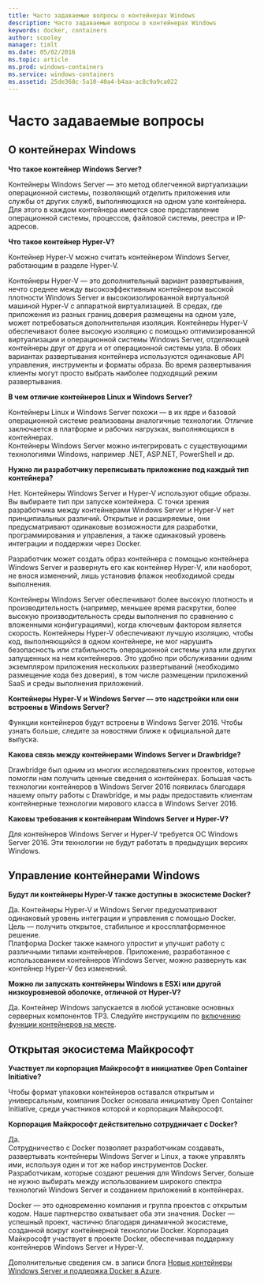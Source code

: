 ```yaml
---
title: Часто задаваемые вопросы о контейнерах Windows
description: Часто задаваемые вопросы о контейнерах Windows
keywords: docker, containers
author: scooley
manager: timlt
ms.date: 05/02/2016
ms.topic: article
ms.prod: windows-containers
ms.service: windows-containers
ms.assetid: 25de368c-5a10-40a4-b4aa-ac8c9a9ca022
---
```


# Часто задаваемые вопросы

## О контейнерах Windows

**Что такое контейнер Windows Server?**

Контейнеры Windows Server — это метод облегченной виртуализации операционной системы, позволяющий отделить приложения или службы от других служб, выполняющихся на одном узле контейнера. Для этого в каждом контейнера имеется свое представление операционной системы, процессов, файловой системы, реестра и IP-адресов.  

**Что такое контейнер Hyper-V?**

Контейнер Hyper-V можно считать контейнером Windows Server, работающим в разделе Hyper-V.

Контейнеры Hyper-V — это дополнительный вариант развертывания, нечто среднее между высокоэффективным контейнером высокой плотности Windows Server и высокоизолированной виртуальной машиной Hyper-V с аппаратной виртуализацией. В средах, где приложения из разных границ доверия размещены на одном узле, может потребоваться дополнительная изоляция. Контейнеры Hyper-V обеспечивают более высокую изоляцию с помощью оптимизированной виртуализации и операционной системы Windows Server, отделяющей контейнеры друг от друга и от операционной системы узла. В обоих вариантах развертывания контейнера используются одинаковые API управления, инструменты и форматы образа. Во время развертывания клиенты могут просто выбрать наиболее подходящий режим развертывания.

**В чем отличие контейнеров Linux и Windows Server?**

Контейнеры Linux и Windows Server похожи — в их ядре и базовой операционной системе реализованы аналогичные технологии. Отличие заключается в платформе и рабочих нагрузках, выполняющихся в контейнерах.  
Контейнеры Windows Server можно интегрировать с существующими технологиями Windows, например .NET, ASP.NET, PowerShell и др.

**Нужно ли разработчику переписывать приложение под каждый тип контейнера?**

Нет. Контейнеры Windows Server и Hyper-V используют общие образы. Вы выбираете тип при запуске контейнера. С точки зрения разработчика между контейнерами Windows Server и Hyper-V нет принципиальных различий.  Открытые и расширяемые, они предусматривают одинаковые возможности для разработки, программирования и управления, а также одинаковый уровень интеграции и поддержки через Docker.

Разработчик может создать образ контейнера с помощью контейнера Windows Server и развернуть его как контейнер Hyper-V, или наоборот, не внося изменений, лишь установив флажок необходимой среды выполнения.

Контейнеры Windows Server обеспечивают более высокую плотность и производительность (например, меньшее время раскрутки, более высокую производительность среды выполнения по сравнению с вложенными конфигурациями), когда ключевым фактором является скорость. Контейнеры Hyper-V обеспечивают лучшую изоляцию, чтобы код, выполняющийся в одном контейнере, не мог нарушить безопасность или стабильность операционной системы узла или других запущенных на нем контейнеров. Это удобно при обслуживании одним экземпляром приложения нескольких развертываний (необходимо размещение кода без доверия), в том числе размещении приложений SaaS и среды выполнения приложений.

**Контейнеры Hyper-V и Windows Server — это надстройки или они встроены в Windows Server?**

Функции контейнеров будут встроены в Windows Server 2016. Чтобы узнать больше, следите за новостями ближе к официальной дате выпуска.  

**Какова связь между контейнерами Windows Server и Drawbridge?**

Drawbridge был одним из многих исследовательских проектов, которые помогли нам получить ценные сведения о контейнерах.  Большая часть технологии контейнеров в Windows Server 2016 появилась благодаря нашему опыту работы с Drawbridge, и мы рады предоставить клиентам контейнерные технологии мирового класса в Windows Server 2016.

**Каковы требования к контейнерам Windows Server и Hyper-V?**

Для контейнеров Windows Server и Hyper-V требуется ОС Windows Server 2016. Эти технологии не будут работать в предыдущих версиях Windows.


## Управление контейнерами Windows

**Будут ли контейнеры Hyper-V также доступны в экосистеме Docker?**

Да. Контейнеры Hyper-V и Windows Server предусматривают одинаковый уровень интеграции и управления с помощью Docker.  Цель — получить открытое, стабильное и кроссплатформенное решение.  
Платформа Docker также намного упростит и улучшит работу с различными типами контейнеров. Приложение, разработанное с использованием контейнеров Windows Server, можно развернуть как контейнер Hyper-V без изменений.


**Можно ли запускать контейнеры Windows в ESXi или другой низкоуровневой оболочке, отличной от Hyper-V?**

Да. Контейнер Windows запускается в любой установке основных серверных компонентов TP3.  Следуйте инструкциям по [включению функции контейнеров на месте](../quick_start/inplace_setup.md).

## Открытая экосистема Майкрософт

**Участвует ли корпорация Майкрософт в инициативе Open Container Initiative?**

Чтобы формат упаковки контейнеров оставался открытым и универсальным, компания Docker основала инициативу Open Container Initiative, среди участников которой и корпорация Майкрософт.

**Корпорация Майкрософт действительно сотрудничает с Docker?**

Да.  
Сотрудничество с Docker позволяет разработчикам создавать, развертывать контейнеры Windows Server и Linux, а также управлять ими, используя один и тот же набор инструментов Docker. Разработчикам, которые создают решения для Windows Server, больше не нужно выбирать между использованием широкого спектра технологий Windows Server и созданием приложений в контейнерах.  

Docker — это одновременно компания и группа проектов с открытым кодом. Наше партнерство охватывает оба эти значения. Docker — успешный проект, частично благодаря динамичной экосистеме, созданной вокруг контейнерной технологии Docker. Корпорация Майкрософт участвует в проекте Docker, обеспечивая поддержку контейнеров Windows Server и Hyper-V.  

Дополнительные сведения см. в записи блога [Новые контейнеры Windows Server и поддержка Docker в Azure](http://azure.microsoft.com/blog/2014/10/15/new-windows-server-containers-and-azure-support-for-docker/?WT.mc_id=Blog_ServerCloud_Announce_TTD).


<!--HONumber=May16_HO3-->


